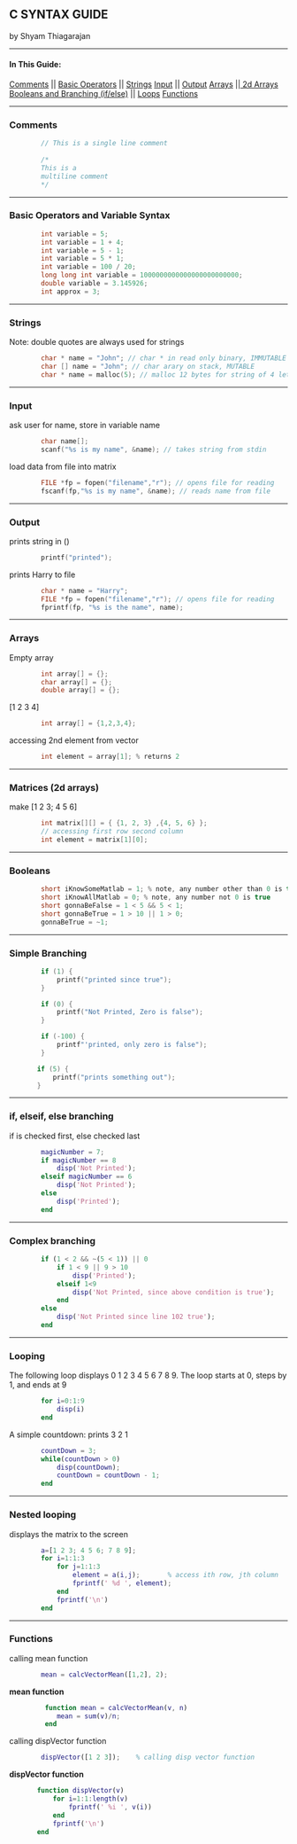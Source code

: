 ##  C SYNTAX GUIDE 
by Shyam Thiagarajan 

---
#### In This Guide:


[Comments](https://github.com/ShyamW/TLDR_Code/blob/master/Matlab/Matlab_Syntax.md#comments) || [ Basic Operators](https://github.com/ShyamW/TLDR_Code/blob/master/Matlab/Matlab_Syntax.md#basic-operators-and-variable-syntax) || [ Strings](https://github.com/ShyamW/TLDR_Code/blob/master/Matlab/Matlab_Syntax.md#strings) 
[ Input](https://github.com/ShyamW/TLDR_Code/blob/master/Matlab/Matlab_Syntax.md#input) || [Output](https://github.com/ShyamW/TLDR_Code/blob/master/Matlab/Matlab_Syntax.md#output) 
[ Arrays](https://github.com/ShyamW/TLDR_Code/blob/master/Matlab/Matlab_Syntax.md#row-vectors-arrays) ||[ 2d Arrays](https://github.com/ShyamW/TLDR_Code/blob/master/Matlab/Matlab_Syntax.md#column-vectors-vertical-arrays) 
[ Booleans and Branching (if/else)](https://github.com/ShyamW/TLDR_Code/blob/master/Matlab/Matlab_Syntax.md#booleans) || [ Loops](https://github.com/ShyamW/TLDR_Code/blob/master/Matlab/Matlab_Syntax.md#if-elseif-else-branching)
[ Functions](https://github.com/ShyamW/TLDR_Code/blob/master/Matlab/Matlab_Syntax.md#functions)

---


### Comments
```c
        // This is a single line comment
        
        /*
        This is a
        multiline comment
        */
```
---
### Basic Operators and Variable Syntax
```c
        int variable = 5;
        int variable = 1 + 4;
        int variable = 5 - 1;
        int variable = 5 * 1;
        int variable = 100 / 20;
        long long int variable = 1000000000000000000000000;
        double variable = 3.145926;
        int approx = 3;
```
---
### Strings
Note: double quotes are always used for strings
```c
        char * name = "John"; // char * in read only binary, IMMUTABLE
        char [] name = "John"; // char arary on stack, MUTABLE
        char * name = malloc(5); // malloc 12 bytes for string of 4 letters in heap, MUTABLE
```
---
### Input
ask user for name, store in variable name
```c    
        char name[];
        scanf("%s is my name", &name); // takes string from stdin 
```
load data from file into matrix
```c    
        FILE *fp = fopen("filename","r"); // opens file for reading
        fscanf(fp,"%s is my name", &name); // reads name from file
```
---
### Output
prints string in ()
```c
        printf("printed");
```
prints Harry to file
```c
        char * name = "Harry";
        FILE *fp = fopen("filename","r"); // opens file for reading
        fprintf(fp, "%s is the name", name);
```
---
### Arrays
Empty array
```c
        int array[] = {}; 
        char array[] = {};
        double array[] = {};
```
[1 2 3 4]
```c
        int array[] = {1,2,3,4};
```
accessing 2nd element from vector
```c
        int element = array[1]; % returns 2
```
---
### Matrices (2d arrays)
make [1 2 3; 4 5 6]
```c      
        int matrix[][] = { {1, 2, 3} ,{4, 5, 6} };
        // accessing first row second column
        int element = matrix[1][0];
```
---
### Booleans
```c
        short iKnowSomeMatlab = 1; % note, any number other than 0 is true
        short iKnowAllMatlab = 0; % note, any number not 0 is true
        short gonnaBeFalse = 1 < 5 && 5 < 1;
        short gonnaBeTrue = 1 > 10 || 1 > 0;
        gonnaBeTrue = ~1;
```
---
### Simple Branching
```c
        if (1) {
            printf("printed since true");
        }
```    
```c        
        if (0) {
            printf("Not Printed, Zero is false");
        }
```
 
```c    
        if (-100) {
            printf"'printed, only zero is false");
        }
 ```       
 ```c       
        if (5) {
            printf("prints something out");
        }
```        
---
### if, elseif, else branching
if is checked first, else checked last
```matlab 
        magicNumber = 7;
        if magicNumber == 8
            disp('Not Printed');
        elseif magicNumber == 6
            disp('Not Printed');
        else
            disp('Printed');
        end
```
---
### Complex branching
```matlab
        if (1 < 2 && ~(5 < 1)) || 0
            if 1 < 9 || 9 > 10
                disp('Printed');
            elseif 1<9
                disp('Not Printed, since above condition is true');
            end
        else
            disp('Not Printed since line 102 true');
        end
```
---
### Looping
The following loop displays 0 1 2 3 4 5 6 7 8 9. The loop starts at 0, steps by 1, and ends at 9
```matlab
        for i=0:1:9
            disp(i)
        end
```

A simple countdown: prints 3 2 1
```matlab
        countDown = 3;
        while(countDown > 0)
            disp(countDown);
            countDown = countDown - 1;
        end
```
---
### Nested looping
displays the matrix to the screen
```matlab
        a=[1 2 3; 4 5 6; 7 8 9];
        for i=1:1:3
            for j=1:1:3
                element = a(i,j);       % access ith row, jth column
                fprintf(' %d ', element);
            end
            fprintf('\n')
        end
```
---
### Functions
calling mean function
```matlab
        mean = calcVectorMean([1,2], 2);
```    
**mean function**
```matlab    
         function mean = calcVectorMean(v, n)
            mean = sum(v)/n;
         end
```     
calling dispVector function
```matlab 
        dispVector([1 2 3]);    % calling disp vector function
 ```    
**dispVector function**
 ```matlab
        function dispVector(v)
            for i=1:1:length(v)
                fprintf(' %i ', v(i))
            end
            fprintf('\n')
        end
 ```
